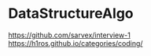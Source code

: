 # DataStructureAlgo

https://github.com/sarvex/interview-1
https://h1ros.github.io/categories/coding/